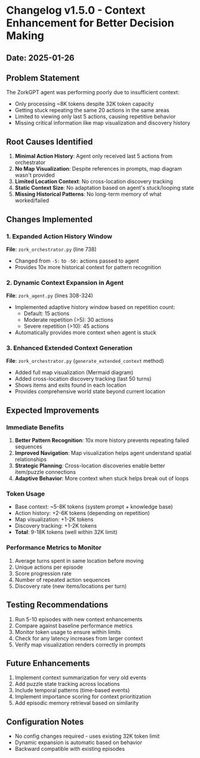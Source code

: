 # Changelog v1.5.0 - Context Enhancement for Better Decision Making

## Date: 2025-01-26

## Problem Statement
The ZorkGPT agent was performing poorly due to insufficient context:
- Only processing ~8K tokens despite 32K token capacity
- Getting stuck repeating the same 20 actions in the same areas
- Limited to viewing only last 5 actions, causing repetitive behavior
- Missing critical information like map visualization and discovery history

## Root Causes Identified
1. **Minimal Action History**: Agent only received last 5 actions from orchestrator
2. **No Map Visualization**: Despite references in prompts, map diagram wasn't provided
3. **Limited Location Context**: No cross-location discovery tracking
4. **Static Context Size**: No adaptation based on agent's stuck/looping state
5. **Missing Historical Patterns**: No long-term memory of what worked/failed

## Changes Implemented

### 1. Expanded Action History Window
**File**: `zork_orchestrator.py` (line 738)
- Changed from `-5:` to `-50:` actions passed to agent
- Provides 10x more historical context for pattern recognition

### 2. Dynamic Context Expansion in Agent
**File**: `zork_agent.py` (lines 308-324)
- Implemented adaptive history window based on repetition count:
  - Default: 15 actions
  - Moderate repetition (>5): 30 actions  
  - Severe repetition (>10): 45 actions
- Automatically provides more context when agent is stuck

### 3. Enhanced Extended Context Generation
**File**: `zork_orchestrator.py` (`generate_extended_context` method)
- Added full map visualization (Mermaid diagram)
- Added cross-location discovery tracking (last 50 turns)
- Shows items and exits found in each location
- Provides comprehensive world state beyond current location

## Expected Improvements

### Immediate Benefits
1. **Better Pattern Recognition**: 10x more history prevents repeating failed sequences
2. **Improved Navigation**: Map visualization helps agent understand spatial relationships
3. **Strategic Planning**: Cross-location discoveries enable better item/puzzle connections
4. **Adaptive Behavior**: More context when stuck helps break out of loops

### Token Usage
- Base context: ~5-8K tokens (system prompt + knowledge base)
- Action history: +2-6K tokens (depending on repetition)
- Map visualization: +1-2K tokens
- Discovery tracking: +1-2K tokens
- **Total**: 9-18K tokens (well within 32K limit)

### Performance Metrics to Monitor
1. Average turns spent in same location before moving
2. Unique actions per episode
3. Score progression rate
4. Number of repeated action sequences
5. Discovery rate (new items/locations per turn)

## Testing Recommendations
1. Run 5-10 episodes with new context enhancements
2. Compare against baseline performance metrics
3. Monitor token usage to ensure within limits
4. Check for any latency increases from larger context
5. Verify map visualization renders correctly in prompts

## Future Enhancements
1. Implement context summarization for very old events
2. Add puzzle state tracking across locations
3. Include temporal patterns (time-based events)
4. Implement importance scoring for context prioritization
5. Add episodic memory retrieval based on similarity

## Configuration Notes
- No config changes required - uses existing 32K token limit
- Dynamic expansion is automatic based on behavior
- Backward compatible with existing episodes